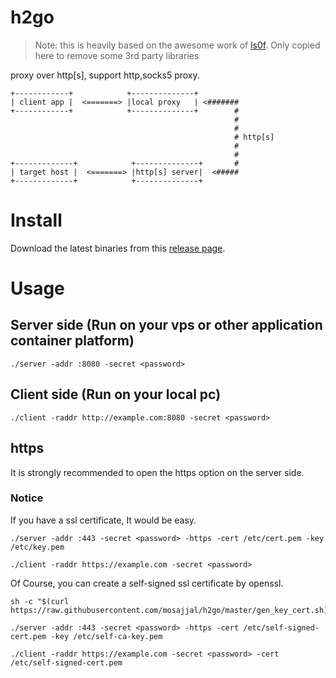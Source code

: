 # h2go

> Note: this is heavily based on the awesome work of [ls0f](https://github.com/ls0f/cracker). Only copied here to remove some 3rd party libraries

proxy over http[s], support http,socks5 proxy.

```
+------------+            +--------------+          
| client app |  <=======> |local proxy   | <#######
+------------+            +--------------+        #
                                                  #
                                                  #
                                                  # http[s]
                                                  #
                                                  #
+-------------+            +--------------+       #
| target host |  <=======> |http[s] server|  <#####
+-------------+            +--------------+         
```

# Install

Download the latest binaries from this [release page](https://github.com/mosajjal/h2go/releases).

# Usage

## Server side (Run on your vps or other application container platform)

```
./server -addr :8080 -secret <password>
```

## Client side (Run on your local pc)

```
./client -raddr http://example.com:8080 -secret <password>
```

## https

It is strongly recommended to open the https option on the server side.

### Notice

If you have a ssl certificate, It would be easy.

```
./server -addr :443 -secret <password> -https -cert /etc/cert.pem -key /etc/key.pem
```

```
./client -raddr https://example.com -secret <password>
```

Of Course, you can create a self-signed ssl certificate by openssl.

```
sh -c "$(curl https://raw.githubusercontent.com/mosajjal/h2go/master/gen_key_cert.sh)"
```

```
./server -addr :443 -secret <password> -https -cert /etc/self-signed-cert.pem -key /etc/self-ca-key.pem
```

```
./client -raddr https://example.com -secret <password> -cert /etc/self-signed-cert.pem
```


